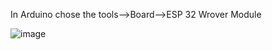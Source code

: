 In Arduino chose the tools-->Board-->ESP 32 Wrover Module

![image](https://user-images.githubusercontent.com/16296900/206748386-4694fc09-395b-4463-8ab9-6ac1ff3f9153.png)
